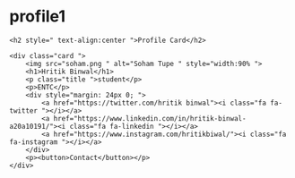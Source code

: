 # profile1
<!DOCTYPE html>
<html>

<head>
    <link rel="stylesheet" href="https://cdnjs.cloudflare.com/ajax/libs/font-awesome/4.7.0/css/font-awesome.min.css">
    <link rel="stylesheet" type="text/css" href="stylesheet.css">
</head>

<body>

    <h2 style=" text-align:center ">Profile Card</h2>

    <div class="card ">
        <img src="soham.png " alt="Soham Tupe " style="width:90% ">
        <h1>Hritik Binwal</h1>
        <p class="title ">student</p>
        <p>ENTC</p>
        <div style="margin: 24px 0; ">
            <a href="https://twitter.com/hritik binwal"><i class="fa fa-twitter "></i></a>
            <a href="https://www.linkedin.com/in/hritik-binwal-a20a10191/"><i class="fa fa-linkedin "></i></a>
            <a href="https://www.instagram.com/hritikbiwal/"><i class="fa fa-instagram "></i></a>
        </div>
        <p><button>Contact</button></p>
    </div>

</body>

</html>
